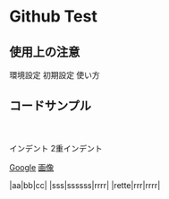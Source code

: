# Github Test

## 使用上の注意
環境設定
初期設定
使い方

## コードサンプル

　　　　
<html>


</html>


インデント
2重インデント


[Google](http://www.google.jp)
[画像](http://www.google.jp/img.img)

|aa|bb|cc|
|sss|ssssss|rrrr|
|rette|rrr|rrrr|